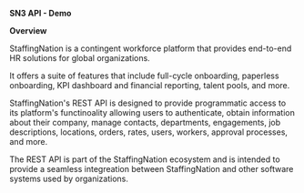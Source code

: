 **SN3 API - Demo**

**Overview**

StaffingNation is a contingent workforce platform that provides end-to-end HR solutions for global organizations. 

It offers a suite of features that include full-cycle onboarding, paperless onboarding, KPI dashboard and financial reporting, talent pools, and more.

StaffingNation's REST API is designed to provide programmatic access to its platform's functinoality allowing users to authenticate, obtain information about their company, manage contacts, departments, engagements, job descriptions, locations, orders, rates, users, workers, approval processes, and more.

The REST API is part of the StaffingNation ecosystem and is intended to provide a seamless integreation between StaffingNation and other software systems used by organizations.
